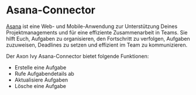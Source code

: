 # Asana-Connector  

[Asana](https://asana.com/) ist eine Web- und Mobile-Anwendung zur Unterstützung Deines Projektmanagements und für eine effiziente Zusammenarbeit in Teams. Sie hilft Euch, Aufgaben zu organisieren, den Fortschritt zu verfolgen, Aufgaben zuzuweisen, Deadlines zu setzen und effizient im Team zu kommunizieren.  

Der Axon Ivy Asana-Connector bietet folgende Funktionen:  

- Erstelle eine Aufgabe  
- Rufe Aufgabendetails ab  
- Aktualisiere Aufgaben  
- Lösche eine Aufgabe  
